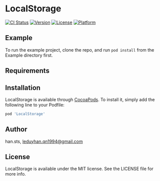 # LocalStorage

[![CI Status](https://img.shields.io/travis/han.sts/LocalStorage.svg?style=flat)](https://travis-ci.org/han.sts/LocalStorage)
[![Version](https://img.shields.io/cocoapods/v/LocalStorage.svg?style=flat)](https://cocoapods.org/pods/LocalStorage)
[![License](https://img.shields.io/cocoapods/l/LocalStorage.svg?style=flat)](https://cocoapods.org/pods/LocalStorage)
[![Platform](https://img.shields.io/cocoapods/p/LocalStorage.svg?style=flat)](https://cocoapods.org/pods/LocalStorage)

## Example

To run the example project, clone the repo, and run `pod install` from the Example directory first.

## Requirements

## Installation

LocalStorage is available through [CocoaPods](https://cocoapods.org). To install
it, simply add the following line to your Podfile:

```ruby
pod 'LocalStorage'
```

## Author

han.sts, leduyhan.qn1994@gmail.com

## License

LocalStorage is available under the MIT license. See the LICENSE file for more info.

